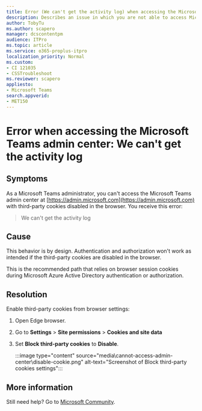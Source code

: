 ```yaml
---
title: Error (We can't get the activity log) when accessing the Microsoft Teams admin center
description: Describes an issue in which you are not able to access Microsoft Teams admin center. Provides a solution.
author: TobyTu
ms.author: scapero
manager: dcscontentpm
audience: ITPro 
ms.topic: article 
ms.service: o365-proplus-itpro
localization_priority: Normal
ms.custom: 
- CI 121035
- CSSTroubleshoot
ms.reviewer: scapero
appliesto:
- Microsoft Teams
search.appverid: 
- MET150
---
```


# Error when accessing the Microsoft Teams admin center: We can't get the activity log

## Symptoms

As a Microsoft Teams administrator, you can't access the Microsoft Teams admin center at [https://admin.microsoft.com](https://admin.microsoft.com) with third-party cookies disabled in the browser. You receive this error:

> We can't get the activity log

## Cause

This behavior is by design. Authentication and authorization won't work as intended if the third-party cookies are disabled in the browser.

This is the recommended path that relies on browser session cookies during Microsoft Azure Active Directory authentication or authorization.

## Resolution

Enable third-party cookies from browser settings:

1. Open Edge browser.
2. Go to **Settings** > **Site permissions** > **Cookies and site data**
3. Set **Block third-party cookies** to **Disable**.

    :::image type="content" source="media\cannot-access-admin-center\disable-cookie.png" alt-text="Screenshot of Block third-party cookies settings":::

## More information

Still need help? Go to [Microsoft Community](https://answers.microsoft.com).
